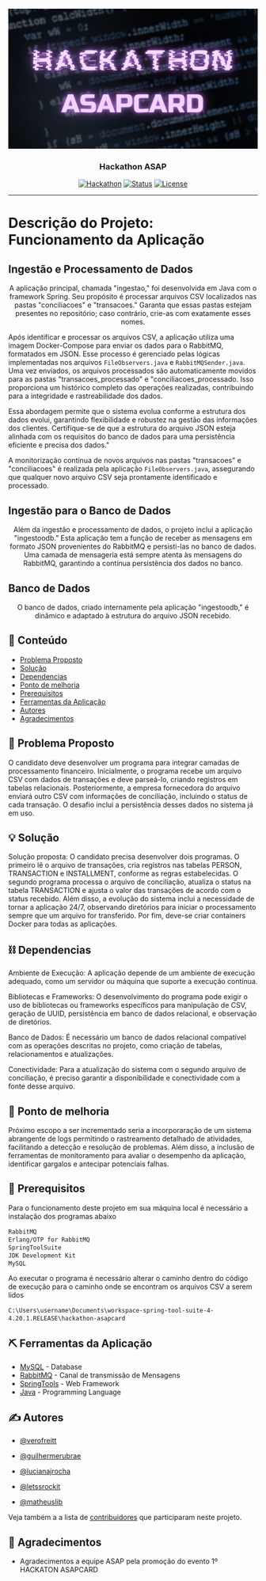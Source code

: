 <p align="center">
  <a href="" rel="noopener">
 <img src="Hackathon.png" alt="Project logo"></a>
</p>
<h3 align="center">Hackathon ASAP</h3>

<div align="center">

[![Hackathon](https://img.shields.io/badge/hackathon-name-orange.svg)](http://hackathon.url.com)
[![Status](https://img.shields.io/badge/status-active-success.svg)]()
[![License](https://img.shields.io/badge/license-MIT-blue.svg)](LICENSE.md)

</div>

---
# Descrição do Projeto: Funcionamento da Aplicação

## Ingestão e Processamento de Dados
<p align="center"> A aplicação principal, chamada "ingestao," foi desenvolvida em Java com o framework Spring. Seu propósito é processar arquivos CSV localizados nas pastas "conciliacoes" e "transacoes." Garanta que essas pastas estejam presentes no repositório; caso contrário, crie-as com exatamente esses nomes.

Após identificar e processar os arquivos CSV, a aplicação utiliza uma imagem Docker-Compose para enviar os dados para o RabbitMQ, formatados em JSON. Esse processo é gerenciado pelas lógicas implementadas nos arquivos `FileObservers.java` e `RabbitMQSender.java`. Uma vez enviados, os arquivos processados são automaticamente movidos para as pastas "transacoes_processado" e "conciliacoes_processado. Isso proporciona um histórico completo das operações realizadas, contribuindo para a integridade e rastreabilidade dos dados.

Essa abordagem permite que o sistema evolua conforme a estrutura dos dados evolui, garantindo flexibilidade e robustez na gestão das informações dos clientes. Certifique-se de que a estrutura do arquivo JSON esteja alinhada com os requisitos do banco de dados para uma persistência eficiente e precisa dos dados."

A monitorização contínua de novos arquivos nas pastas "transacoes" e "conciliacoes" é realizada pela aplicação `FileObservers.java`, assegurando que qualquer novo arquivo CSV seja prontamente identificado e processado.
    <br> 
</p>

## Ingestão para o Banco de Dados
<p align="center"> Além da ingestão e processamento de dados, o projeto inclui a aplicação "ingestoodb." Esta aplicação tem a função de receber as mensagens em formato JSON provenientes do RabbitMQ e persisti-las no banco de dados. Uma camada de mensageria está sempre atenta às mensagens do RabbitMQ, garantindo a contínua persistência dos dados no banco.
    <br> 
</p>

## Banco de Dados 
<p align="center"> O banco de dados, criado internamente pela aplicação "ingestoodb," é dinâmico e adaptado à estrutura do arquivo JSON recebido.
    <br> 
</p>

## 📝 Conteúdo

- [Problema Proposto](#problema_proposto)
- [Solução](#solucao)
- [Dependencias](#dependencias)
- [Ponto de melhoria](#ponto_de_melhoria)
- [Prerequisitos](#prerequisitos)
- [Ferramentas da Aplicação](#ferramentas)
- [Autores](#autores)
- [Agradecimentos](#agradecimentos)

## 🧐 Problema Proposto <a name = "problema_proposto"></a>

O candidato deve desenvolver um programa para integrar camadas de processamento financeiro. Inicialmente, o programa recebe um arquivo CSV com dados de transações e deve parseá-lo, criando registros em tabelas relacionais. Posteriormente, a empresa fornecedora do arquivo enviará outro CSV com informações de conciliação, incluindo o status de cada transação. O desafio inclui a persistência desses dados no sistema já em uso.


## 💡 Solução <a name = "solucao"></a>

Solução proposta: O candidato precisa desenvolver dois programas. O primeiro lê o arquivo de transações, cria registros nas tabelas PERSON, TRANSACTION e INSTALLMENT, conforme as regras estabelecidas. O segundo programa processa o arquivo de conciliação, atualiza o status na tabela TRANSACTION e ajusta o valor das transações de acordo com o status recebido. Além disso, a evolução do sistema inclui a necessidade de tornar a aplicação 24/7, observando diretórios para iniciar o processamento sempre que um arquivo for transferido. Por fim, deve-se criar containers Docker para todas as aplicações.


## ⛓️ Dependencias <a name = "dependencias"></a>

  Ambiente de Execução: A aplicação depende de um ambiente de execução adequado, como um servidor ou máquina que suporte a execução contínua.

  Bibliotecas e Frameworks: O desenvolvimento do programa pode exigir o uso de bibliotecas ou frameworks específicos para manipulação de CSV, geração de UUID, persistência em banco de dados relacional, e observação de diretórios.

  Banco de Dados: É necessário um banco de dados relacional compatível com as operações descritas no projeto, como criação de tabelas, relacionamentos e atualizações.

  Conectividade: Para a atualização do sistema com o segundo arquivo de conciliação, é preciso garantir a disponibilidade e conectividade com a fonte desse arquivo.

## 🚀 Ponto de melhoria <a name = "ponto_de_melhoria"></a>

Próximo escopo a ser incrementado seria a incorporaração de um sistema abrangente de logs permitindo o rastreamento detalhado de atividades, facilitando a detecção e resolução de problemas. Além disso, a inclusão de ferramentas de monitoramento para avaliar o desempenho da aplicação, identificar gargalos e antecipar potenciais falhas.

## 🏁 Prerequisitos <a name = "prerequisitos"></a>


Para o funcionamento deste projeto em sua máquina local é necessário a instalação dos programas abaixo
```
RabbitMQ
Erlang/OTP for RabbitMQ
SpringToolSuite
JDK Development Kit
MySQL
```
Ao executar o programa é necessário alterar o caminho dentro do código de execução para o caminho onde se encontram os arquivos CSV a serem lidos

```
C:\Users\username\Documents\workspace-spring-tool-suite-4-4.20.1.RELEASE\hackathon-asapcard
```

## ⛏️ Ferramentas da Aplicação <a name = "ferramentas"></a>

- [MySQL](https://www.mysql.com/) - Database
- [RabbitMQ](https://www.rabbitmq.com/) - Canal de transmissão de Mensagens
- [SpringTools](https://spring.io/tools) - Web Framework
- [Java](https://www.oracle.com/java/technologies/downloads/) - Programming Language

## ✍️ Autores <a name = "autores"></a>

- [@verofreitt](https://github.com/verofreitt)

- [@guilhermerubrae](https://github.com/guilhermerubrae)

- [@lucianajrocha](https://github.com/lucianajrocha)

- [@letssrockit](https://github.com/letssrockit)

- [@matheuslib](https://github.com/MatheusLib)

Veja também a a lista de [contribuidores](https://github.com/verofreitt/hackathon-asapcard/graphs/contributors)
que participaram neste projeto.

## 🎉 Agradecimentos <a name = "agradecimentos"></a>

- Agradecimentos a equipe ASAP pela promoção do evento 1º HACKATON ASAPCARD
